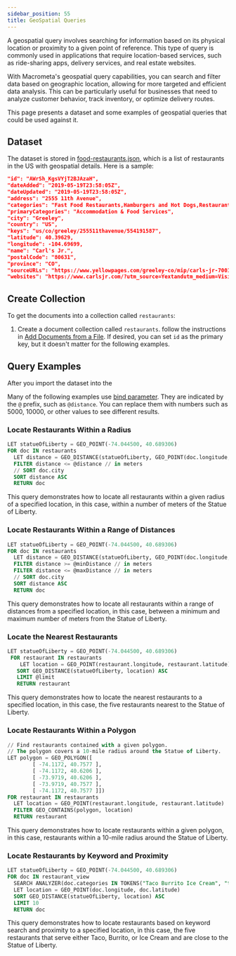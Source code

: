 ```yaml
---
sidebar_position: 55
title: GeoSpatial Queries
---
```


A geospatial query involves searching for information based on its physical location or proximity to a given point of reference. This type of query is commonly used in applications that require location-based services, such as ride-sharing apps, delivery services, and real estate websites.

With Macrometa's geospatial query capabilities, you can search and filter data based on geographic location, allowing for more targeted and efficient data analysis. This can be particularly useful for businesses that need to analyze customer behavior, track inventory, or optimize delivery routes.

This page presents a dataset and some examples of geospatial queries that could be used against it.

## Dataset

The dataset is stored in [food-restaurants.json](food-restaurants.json), which is a list of restaurants in the US with geospatial details. Here is a sample:

```json
"id": "AWrSh_KgsVYjT2BJAzaH",
"dateAdded": "2019-05-19T23:58:05Z",
"dateUpdated": "2019-05-19T23:58:05Z",
"address": "2555 11th Avenue",
"categories": "Fast Food Restaurants,Hamburgers and Hot Dogs,Restaurants",
"primaryCategories": "Accommodation & Food Services",
"city": "Greeley",
"country": "US",
"keys": "us/co/greeley/255511thavenue/554191587",
"latitude": 40.39629,
"longitude": -104.69699,
"name": "Carl's Jr.",
"postalCode": "80631",
"province": "CO",
"sourceURLs": "https://www.yellowpages.com/greeley-co/mip/carls-jr-7001402",
"websites": "https://www.carlsjr.com/?utm_source=Yextandutm_medium=Visit%20Websiteandutm_campaign=Homepage"
```

## Create Collection

To get the documents into a collection called `restaurants`:

1. Create a document collection called `restaurants`.
follow the instructions in [Add Documents from a File](../../../database/collections/documents/add-document#add-documents-from-a-file). If desired, you can set `id` as the primary key, but it doesn't matter for the following examples.

## Query Examples

After you import the dataset into the 

Many of the following examples use [bind parameter](bind-parameters). They are indicated by the `@` prefix, such as `@distance`. You can replace them with numbers such as 5000, 10000, or other values to see different results.

### Locate Restaurants Within a Radius

```sql
LET statueOfLiberty = GEO_POINT(-74.044500, 40.689306)
FOR doc IN restaurants
  LET distance = GEO_DISTANCE(statueOfLiberty, GEO_POINT(doc.longitude, doc.latitude))
  FILTER distance <= @distance // in meters
  // SORT doc.city
  SORT distance ASC
  RETURN doc
```

This query demonstrates how to locate all restaurants within a given radius of a specified location, in this case, within a number of meters of the Statue of Liberty.

### Locate Restaurants Within a Range of Distances

```sql
LET statueOfLiberty = GEO_POINT(-74.044500, 40.689306)
FOR doc IN restaurants
  LET distance = GEO_DISTANCE(statueOfLiberty, GEO_POINT(doc.longitude, doc.latitude))
  FILTER distance >= @minDistance // in meters
  FILTER distance <= @maxDistance // in meters
  // SORT doc.city
  SORT distance ASC
  RETURN doc
```

This query demonstrates how to locate all restaurants within a range of distances from a specified location, in this case, between a minimum and maximum number of meters from the Statue of Liberty.

### Locate the Nearest Restaurants

```sql
LET statueOfLiberty = GEO_POINT(-74.044500, 40.689306)
 FOR restaurant IN restaurants
    LET location = GEO_POINT(restaurant.longitude, restaurant.latitude)
   SORT GEO_DISTANCE(statueOfLiberty, location) ASC
   LIMIT @limit
   RETURN restaurant
```

This query demonstrates how to locate the nearest restaurants to a specified location, in this case, the five restaurants nearest to the Statue of Liberty.

### Locate Restaurants Within a Polygon

```sql
// Find restaurants contained with a given polygon. 
// The polygon covers a 10-mile radius around the Statue of Liberty.
LET polygon = GEO_POLYGON([
        [ -74.1172, 40.7577 ],
        [ -74.1172, 40.6206 ],
        [ -73.9719, 40.6206 ],
        [ -73.9719, 40.7577 ],
        [ -74.1172, 40.7577 ]])
FOR restaurant IN restaurants
  LET location = GEO_POINT(restaurant.longitude, restaurant.latitude)
  FILTER GEO_CONTAINS(polygon, location)
  RETURN restaurant
```

This query demonstrates how to locate restaurants within a given polygon, in this case, restaurants within a 10-mile radius around the Statue of Liberty.

### Locate Restaurants by Keyword and Proximity

```sql
LET statueOfLiberty = GEO_POINT(-74.044500, 40.689306)
FOR doc IN restaurant_view
  SEARCH ANALYZER(doc.categories IN TOKENS("Taco Burrito Ice Cream", "text_en"), "text_en")
  LET location = GEO_POINT(doc.longitude, doc.latitude)
  SORT GEO_DISTANCE(statueOfLiberty, location) ASC
  LIMIT 10
  RETURN doc
```

This query demonstrates how to locate restaurants based on keyword search and proximity to a specified location, in this case, the five restaurants that serve either Taco, Burrito, or Ice Cream and are close to the Statue of Liberty.
